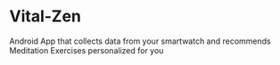 # Vital-Zen
Android App that collects data from your smartwatch and recommends Meditation Exercises personalized for you
